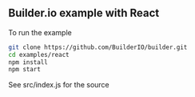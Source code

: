 ## Builder.io example with React

To run the example

```bash
git clone https://github.com/BuilderIO/builder.git
cd examples/react
npm install
npm start
```

See src/index.js for the source
